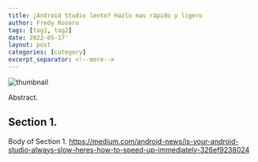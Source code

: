 ```yaml
---
title: ¿Android Studio lento? Hazlo mas rápido y ligero
author: Fredy Rosero
tags: [tag1, tag2]
date: 2022-05-17'
layout: post
categories: [category]
excerpt_separator: <!--more-->
---
```

![thumbnail]()

Abstract.
 <!--more-->

## Section 1.
Body of Section 1.
https://medium.com/android-news/is-your-android-studio-always-slow-heres-how-to-speed-up-immediately-326ef9238024


